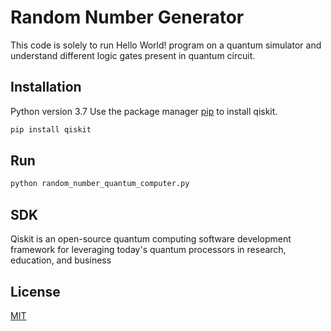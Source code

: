 # Random Number Generator
This code is solely to run Hello World! program on a quantum simulator and understand different logic gates present in quantum circuit. 

## Installation
Python version 3.7
Use the package manager [pip](https://pip.pypa.io/en/stable/) to install qiskit.

```bash
pip install qiskit
```

## Run

```bash
python random_number_quantum_computer.py  
```


## SDK
Qiskit is an open-source quantum computing software development framework for leveraging today's quantum processors in research, education, and business

## License
[MIT](https://choosealicense.com/licenses/mit/)
